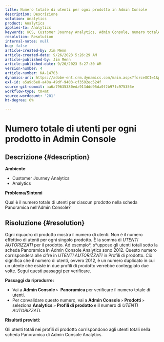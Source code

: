 ```yaml
---
title: Numero totale di utenti per ogni prodotto in Admin Console
description: Descrizione
solution: Analytics
product: Analytics
applies-to: Analytics
keywords: KCS, Customer Journey Analytics, Admin Console, numero totale utenti, prodotto, Adobe Analytics
resolution: Resolution
internal-notes: null
bug: false
article-created-by: Jim Menn
article-created-date: 9/26/2023 5:26:29 AM
article-published-by: Jim Menn
article-published-date: 9/26/2023 5:27:30 AM
version-number: 4
article-number: KA-14703
dynamics-url: https://adobe-ent.crm.dynamics.com/main.aspx?forceUCI=1&pagetype=entityrecord&etn=knowledgearticle&id=e8578c3b-2d5c-ee11-be6f-6045bd006268
exl-id: a5a9d6e8-a40a-49df-9403-cf3502ec524f
source-git-commit: aa6a79635380eda913ddd95da0f2b97fc975356e
workflow-type: tm+mt
source-wordcount: '201'
ht-degree: 6%

---
```


# Numero totale di utenti per ogni prodotto in Admin Console

## Descrizione {#description}


<b>Ambiente</b>

- Customer Journey Analytics
- Analytics




<b>Problema/Sintomi</b>

Qual è il numero totale di utenti per ciascun prodotto nella scheda Panoramica nell’Admin Console?




## Risoluzione {#resolution}


Ogni riquadro di prodotto mostra il numero di utenti. Non è il numero effettivo di utenti per ogni singolo prodotto. È la somma di *UTENTI AUTORIZZATI* per il prodotto. Ad esempio*, s*uppose gli utenti totali sotto la scheda Panoramica in Admin Console Analytics sono 2012. Questo numero corrisponderà alle cifre in *UTENTI AUTORIZZATI* in Profili di prodotto. Ciò significa che il numero di utenti, ovvero 2012, è un numero duplicato in cui un utente che esiste in due profili di prodotto verrebbe conteggiato due volte. Segui questi passaggi per verificare.

<b>Passaggi da riprodurre:</b>

- Vai a <b>Admin Console </b>`>` <b> Panoramica </b>per verificare il numero totale di utenti.
- Per convalidare questo numero, vai a <b>Admin Console </b>`>`  <b>Prodotti</b> `>`  seleziona <b>Analytics </b>`>`  <b>Profili di prodotto </b>e il numero di *UTENTI AUTORIZZATI*.




<b>Risultati previsti:</b>

Gli utenti totali nei profili di prodotto corrispondono agli utenti totali nella scheda Panoramica di Admin Console Analytics.
